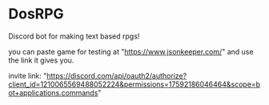 # DosRPG
Discord bot for making text based rpgs!

you can paste game for testing at "https://www.jsonkeeper.com/" and use the link it gives you.

invite link:
 "https://discord.com/api/oauth2/authorize?client_id=1210065569488052224&permissions=17592186046464&scope=bot+applications.commands"
